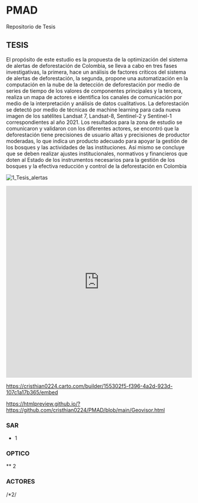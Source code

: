 # PMAD
Repositorio de Tesis


## TESIS

El propósito de este estudio es la propuesta de la optimización del sistema de alertas de deforestación de Colombia, se lleva a cabo en tres fases investigativas, la primera, hace un análisis de factores críticos del sistema de alertas de deforestación, la segunda, propone una automatización en la computación en la nube de la detección de deforestación por medio de series de tiempo de los valores de componentes principales y la tercera, realiza un mapa de actores e identifica los canales de comunicación por medio de la interpretación y análisis de datos cualitativos. La deforestación se detectó por medio de técnicas de machine learning para cada nueva imagen de los satélites Landsat 7, Landsat-8, Sentinel-2 y Sentinel-1 correspondientes al año 2021. Los resultados para la zona de estudio se comunicaron y validaron con los diferentes actores, se encontró que la deforestación tiene precisiones de usuario altas y precisiones de productor moderadas, lo que indica un producto adecuado para apoyar la gestión de los bosques y las actividades de las instituciones. Así mismo se concluye que se deben realizar ajustes institucionales, normativos y financieros que doten al Estado de los instrumentos necesarios para la gestión de los bosques y la efectiva reducción y control de la deforestación en Colombia


![1_Tesis_alertas](https://user-images.githubusercontent.com/18450115/158295645-46055d55-ba38-4654-8698-a110f04b87f6.jpg)


<iframe width="100%" height="520" frameborder="0" src="https://cristhian0224.carto.com/builder/155302f5-f396-4a2d-923d-107c1a17b365/embed" allowfullscreen webkitallowfullscreen mozallowfullscreen oallowfullscreen msallowfullscreen></iframe>

https://cristhian0224.carto.com/builder/155302f5-f396-4a2d-923d-107c1a17b365/embed

https://htmlpreview.github.io/?https://github.com/cristhian0224/PMAD/blob/main/Geovisor.html

### SAR
* 1

### OPTICO 
** 2

### ACTORES
/*2/
